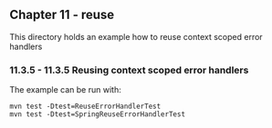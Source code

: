 Chapter 11 - reuse
------------------

This directory holds an example how to reuse context scoped error handlers

### 11.3.5 - 11.3.5 Reusing context scoped error handlers

The example can be run with:

    mvn test -Dtest=ReuseErrorHandlerTest
    mvn test -Dtest=SpringReuseErrorHandlerTest

